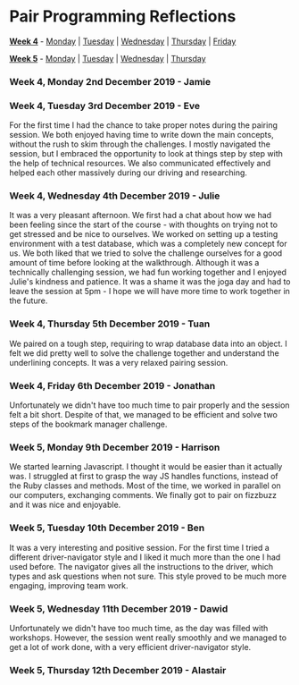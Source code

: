 # Pair Programming Reflections

[**Week 4**](https://github.com/AndreaDiotallevi/makers-portfolio/blob/master/week-4-notes.md) - [Monday](#week-4-monday-2nd-december-2019---jamie) | [Tuesday](#week-4-tuesday-3rd-december-2019---eve) | [Wednesday](#week-4-wednesday-4th-december-2019---julie) | [Thursday](#week-4-thursday-5th-december-2019---tuan) | [Friday](#week-4-friday-6th-december-2019---jonathan)

[**Week 5**](https://github.com/AndreaDiotallevi/makers-portfolio/blob/master/week-5-notes.md) - [Monday](#week-5-monday-9th-december-2019---harrison) | [Tuesday](#week-5-tuesday-10th-december-2019---ben) | [Wednesday](#week-5-wednesday-11th-december-2019---dawid) | [Thursday](#week-5-thursday-12th-december-2019---alastair)

### Week 4, Monday 2nd December 2019 - Jamie



### Week 4, Tuesday 3rd December 2019 - Eve

For the first time I had the chance to take proper notes during the pairing session. We both enjoyed having time to write down the main concepts, without the rush to skim through the challenges. I mostly navigated the session, but I embraced the opportunity to look at things step by step with the help of technical resources. We also communicated effectively and helped each other massively during our driving and researching.

### Week 4, Wednesday 4th December 2019 - Julie

It was a very pleasant afternoon. We first had a chat about how we had been feeling since the start of the course - with thoughts on trying not to get stressed and be nice to ourselves. We worked on setting up a testing environment with a test database, which was a completely new concept for us. We both liked that we tried to solve the challenge ourselves for a good amount of time before looking at the walkthrough. Although it was a technically challenging session, we had fun working together and I enjoyed Julie's kindness and patience. It was a shame it was the joga day and had to leave the session at 5pm - I hope we will have more time to work together in the future.

### Week 4, Thursday 5th December 2019 - Tuan

We paired on a tough step, requiring to wrap database data into an object. I felt we did pretty well to solve the challenge together and understand the underlining concepts. It was a very relaxed pairing session.

### Week 4, Friday 6th December 2019 - Jonathan

Unfortunately we didn't have too much time to pair properly and the session felt a bit short. Despite of that, we managed to be efficient and solve two steps of the bookmark manager challenge.

### Week 5, Monday 9th December 2019 - Harrison

We started learning Javascript. I thought it would be easier than it actually was. I struggled at first to grasp the way JS handles functions, instead of the Ruby classes and methods. Most of the time, we worked in parallel on our computers, exchanging comments. We finally got to pair on fizzbuzz and it was nice and enjoyable.

### Week 5, Tuesday 10th December 2019 - Ben

It was a very interesting and positive session. For the first time I tried a different driver-navigator style and I liked it much more than the one I had used before. The navigator gives all the instructions to the driver, which types and ask questions when not sure. This style proved to be much more engaging, improving team work.

### Week 5, Wednesday 11th December 2019 - Dawid

Unfortunately we didn't have too much time, as the day was filled with workshops. However, the session went really smoothly and we managed to get a lot of work done, with a very efficient driver-navigator style.

### Week 5, Thursday 12th December 2019 - Alastair
